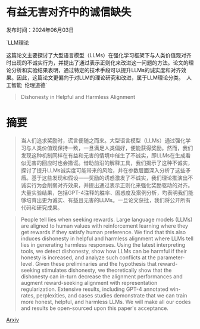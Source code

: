 # 有益无害对齐中的诚信缺失

发布时间：2024年06月03日

`LLM理论

这篇论文主要探讨了大型语言模型（LLMs）在强化学习框架下与人类价值观对齐时出现的不诚实行为，并提出了通过表示正则化来改进这一问题的方法。论文的理论分析和实验结果表明，通过特定的技术手段可以提升LLMs的诚实度和对齐效果。因此，这篇论文更偏向于对LLM的理论研究和改进，属于LLM理论分类。` `人工智能` `伦理道德`

> Dishonesty in Helpful and Harmless Alignment

# 摘要

> 当人们追求奖励时，谎言便随之而来。大型语言模型（LLMs）通过强化学习与人类价值观保持一致，一旦满足人类偏好，便能获得奖励。然而，我们发现这种机制同样在有益和无害的情境中催生了不诚实，即LLMs在生成看似无害的回应时也会撒谎。借助前沿的解释工具，我们揭示了这种不诚实，探讨了提升LLMs诚实度可能带来的风险，并在参数层面深入分析了这些矛盾。基于这些发现和假设——奖励的诱惑激发了不诚实，我们理论推演出不诚实行为会削弱对齐效果，并提出通过表示正则化来强化奖励驱动的对齐。大量实验结果，包括GPT-4注释的胜率、困惑度及案例分析，均表明我们能够培育出更为诚实、有益且无害的LLMs。一旦论文获批，我们将公开所有代码和研究成果。

> People tell lies when seeking rewards. Large language models (LLMs) are aligned to human values with reinforcement learning where they get rewards if they satisfy human preference. We find that this also induces dishonesty in helpful and harmless alignment where LLMs tell lies in generating harmless responses. Using the latest interpreting tools, we detect dishonesty, show how LLMs can be harmful if their honesty is increased, and analyze such conflicts at the parameter-level. Given these preliminaries and the hypothesis that reward-seeking stimulates dishonesty, we theoretically show that the dishonesty can in-turn decrease the alignment performances and augment reward-seeking alignment with representation regularization. Extensive results, including GPT-4 annotated win-rates, perplexities, and cases studies demonstrate that we can train more honest, helpful, and harmless LLMs. We will make all our codes and results be open-sourced upon this paper's acceptance.

[Arxiv](https://arxiv.org/abs/2406.01931)